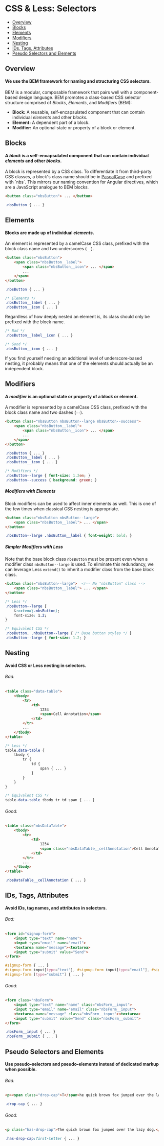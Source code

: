 CSS & Less: Selectors
=====================

- [Overview](#overview)
- [Blocks](#blocks)
- [Elements](#elements)
- [Modifiers](#modifiers)
- [Nesting](#nesting)
- [IDs, Tags, Attributes](#ids-tags-attributes)
- [Pseudo Selectors and Elements](#pseudo-selectors-and-elements)



Overview
--------

#### We use the BEM framework for naming and structuring CSS selectors.

BEM is a modular, composable framework that pairs well with a component-based design language. BEM promotes a class-based CSS selector structure comprised of *Blocks*, *Elements*, and *Modifiers* (BEM):

- **Block:** A reusable, self-encapsulated component that can contain individual *elements* and other *blocks*.
- **Element:** A dependent part of a block.
- **Modifier:** An optional state or property of a block or element.



Blocks
------

#### A *block* is a self-encapsulated component that can contain individual *elements* and other *blocks*.

A block is represented by a CSS class. To differentiate it from third-party CSS classes, a block's class name should be in [PascalCase](http://msdn.microsoft.com/en-us/library/x2dbyw72(v=vs.71).aspx) and prefixed with `nbs`. This mirrors our naming convention for Angular directives, which are a JavaScript analogue to BEM blocks.

```html
<button class="nbsButton"> ... </button>
```
```css
.nbsButton { ... }
```



Elements
--------

#### Blocks are made up of individual *elements*.

An element is represented by a camelCase CSS class, prefixed with the block class name and two underscores (`__`).

```html
<button class="nbsButton">
	<span class="nbsButton__label">
		<span class="nbsButton__icon"> ... </span>
		...
	</span>
</button>
```
```css
.nbsButton { ... }

/* Elements */
.nbsButton__label { ... }
.nbsButton__icon { ... }
```

Regardless of how deeply nested an element is, its class should only be prefixed with the block name.

```css
/* Bad */
.nbsButton__label__icon { ... }

/* Good */
.nbsButton__icon { ... }
```

If you find yourself needing an additional level of underscore-based nesting, it probably means that one of the elements should actually be an independent block.



Modifiers
---------

#### A *modifier* is an optional state or property of a block or element.

A modifier is represented by a camelCase CSS class, prefixed with the block class name and two dashes (`--`).

```html
<button class="nbsButton nbsButton--large nbsButton--success">
	<span class="nbsButton__label">
		<span class="nbsButton__icon"> ... </span>
		...
	</span>
</button>
```
```css
.nbsButton { ... }
.nbsButton__label { ... }
.nbsButton__icon { ... }

/* Modifiers */
.nbsButton--large { font-size: 1.2em; }
.nbsButton--success { background: green; }
```


##### Modifiers with Elements
Block modifiers can be used to affect inner elements as well. This is one of the few times when classical CSS nesting is appropriate.

```html
<button class="nbsButton nbsButton--large">
	<span class="nbsButton__label"> ... </span>
</button>
```
```css
.nbsButton--large .nbsButton__label { font-weight: bold; }
```


##### Simpler Modifiers with Less
Note that the base block class `nbsButton` must be present even when a modifier class `nbsButton--large` is used. To eliminate this redundancy, we can leverage Less `extend()` to inherit a modifier class from the base block class.

```html
<button class="nbsButton--large">  <!-- No "nbsButton" class -->
	<span class="nbsButton__label"> ... </span>
</button>
```
```css
/* Less */
.nbsButton--large {
	&:extend(.nbsButton);
	font-size: 1.2;
}

/* Equivalent CSS */
.nbsButton, .nbsButton--large { /* Base button styles */ }
.nbsButton--large { font-size: 1.2; }
```



Nesting
-------

#### Avoid CSS or Less nesting in selectors.

###### Bad:

```html
<table class="data-table">
	<tbody>
		<tr>
			<td>
				1234
				<span>Cell Annotation</span>
			</td>
		</tr>
		...
	</tbody>
</table>
```
```css
/* Less */
table.data-table {
	tbody {
		tr {
			td {
				span { ... }
			}
		}
	}
}

/* Equivalent CSS */
table.data-table tbody tr td span { ... }
```

###### Good:

```html
<table class="nbsDataTable">
	<tbody>
		<tr>
			<td>
				1234
				<span class="nbsDataTable__cellAnnotation">Cell Annotation</span>
			</td>
		</tr>
		...
	</tbody>
</table>
```
```css
.nbsDataTable__cellAnnotation { ... }
```



IDs, Tags, Attributes
---------------------

#### Avoid IDs, tag names, and attributes in selectors.

###### Bad:

```html
<form id="signup-form">
	<input type="text" name="name">
	<input type="email" name="email">
	<textarea name="message"><textarea>
	<input type="submit" value="Send">
</form>
```
```css
#signup-form { ... }
#signup-form input[type="text"], #signup-form input[type="email"], #signup-form textarea { ... }
#signup-form [type="submit"] { ... }
```

###### Good:

```html
<form class="nbsForm">
	<input type="text" name="name" class="nbsForm__input">
	<input type="email" name="email" class="nbsForm__input">
	<textarea name="message" class="nbsForm__input"><textarea>
	<input type="submit" value="Send" class="nbsForm__submit">
</form>
```
```css
.nbsForm__input { ... }
.nbsForm__submit { ... }
```



Pseudo Selectors and Elements
-----------------------------

#### Use pseudo-selectors and pseudo-elements instead of dedicated markup when possible.

###### Bad:

```html
<p><span class="drop-cap">T</span>he quick brown fox jumped over the lazy dog.</p>
```
```css
.drop-cap { ... }
```

###### Good:

```html
<p class="has-drop-cap">The quick brown fox jumped over the lazy dog.</p>
```
```css
.has-drop-cap:first-letter { ... }
```
